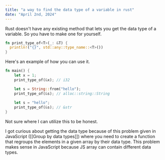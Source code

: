 ```yaml
---
title: "a way to find the data type of a variable in rust"
date: "April 2nd, 2024"
---
```


Rust doesn't have any existing method that lets you get the data type of a variable. So you have to make one for yourself.
```rust
fn print_type_of<T>(_: &T) { 
  println!("{}", std::any::type_name::<T>())
}
```

Here's an example of how you can use it.
```rust
fn main() {
    let x = 1;
    print_type_of(&x); // i32

    let s = String::from("hello");
    print_type_of(&s); // alloc::string::String
    
    let s = "hello";
    print_type_of(&s); // &str
}
```

Not sure where I can utilize this to be honest. 

I got curious about getting the data type because of this problem given in JavaScript ([[Group by data types]]) where you need to create a function that regroups the elements in a given array by their data type. This problem makes sense in JavaScript because JS array can contain different data types. 
